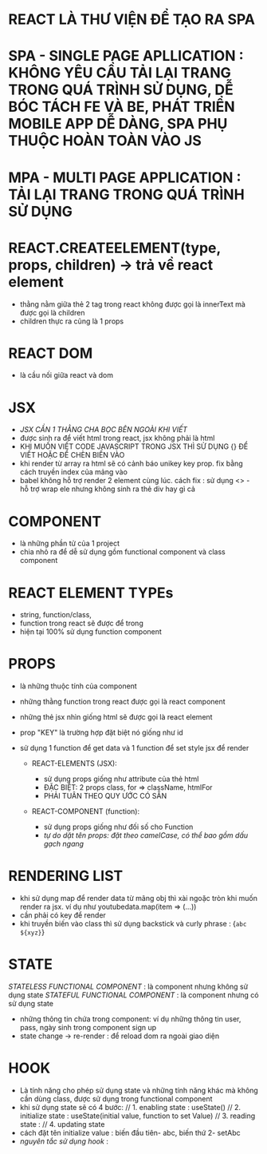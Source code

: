 # REACT LÀ THƯ VIỆN ĐỂ TẠO RA SPA

# SPA - SINGLE PAGE APLLICATION : KHÔNG YÊU CẦU TẢI LẠI TRANG TRONG QUÁ TRÌNH SỬ DỤNG, DỄ BÓC TÁCH FE VÀ BE, PHÁT TRIỂN MOBILE APP DỄ DÀNG, SPA PHỤ THUỘC HOÀN TOÀN VÀO JS

# MPA - MULTI PAGE APPLICATION : TẢI LẠI TRANG TRONG QUÁ TRÌNH SỬ DỤNG

# REACT.CREATEELEMENT(type, props, children) -> trả về react element

- thằng nằm giữa thẻ 2 tag trong react không được gọi là innerText mà được gọi là children
- children thực ra cũng là 1 props

# REACT DOM

- là cầu nối giữa react và dom

# JSX

- _JSX CẦN 1 THẰNG CHA BỌC BÊN NGOÀI KHI VIẾT_
- được sinh ra để viết html trong react, jsx không phải là html
- KHI MUỐN VIẾT CODE JAVASCRIPT TRONG JSX THÌ SỬ DỤNG {} ĐỂ VIẾT HOẶC ĐỂ CHÈN BIẾN VÀO
- khi render từ array ra html sẽ có cảnh báo unikey key prop. fix bằng cách truyền index của mảng vào
- babel không hỗ trợ render 2 element cùng lúc. cách fix : sử dụng <> - hỗ trợ wrap ele nhưng không sinh ra thẻ div hay gì cả

# COMPONENT

- là những phần tử của 1 project
- chia nhỏ ra để dễ sử dụng gồm functional component và class component

# REACT ELEMENT TYPEs

- string, function/class,
- function trong react sẽ được để trong <fnAbc/>
- hiện tại 100% sử dụng function component

# PROPS

- là những thuộc tính của component
- những thằng function trong react được gọi là react component
- những thẻ jsx nhìn giống html sẽ được gọi là react element
- prop "KEY" là trường hợp đặt biệt nó giống như id
- sử dụng 1 function để get data và 1 function để set style jsx để render

  - REACT-ELEMENTS (JSX):

    - sử dụng props giống như attribute của thẻ html
    - ĐẶC BIỆT: 2 props class, for => className, htmlFor
    - PHẢI TUÂN THEO QUY ƯỚC CÓ SẴN

  - REACT-COMPONENT (function):
    - sử dụng props giống như đối số cho Function
    - _tự do dặt tên props: đặt theo camelCase, có thể bao gồm dấu gạch ngang_

# RENDERING LIST

- khi sử dụng map để render data từ mãng obj thì xài ngoặc tròn khi muốn render ra jsx. ví dụ như youtubedata.map(item => (...))
- cần phải có key để render
- khi truyền biến vào class thì sử dụng backstick và curly phrase : {`abc ${xyz}`}

# STATE

_STATELESS FUNCTIONAL COMPONENT_ : là component nhưng không sử dụng state
_STATEFUL FUNCTIONAL COMPONENT_ : là component nhưng có sử dụng state

- những thông tin chứa trong component: ví dụ những thông tin user, pass, ngày sinh trong component sign up
- state change -> re-render : để reload dom ra ngoài giao diện

# HOOK

- Là tính năng cho phép sử dụng state và những tính năng khác mà không cần dùng class, được sử dụng trong functional component
- khi sử dụng state sẽ có 4 bước:
  // 1. enabling state : useState()
  // 2. initialize state : useState(initial value, function to set Value)
  // 3. reading state :
  // 4. updating state
- cách đặt tên initialize value : biến đầu tiên- abc, biến thứ 2- setAbc
- *nguyên tắc sử dụng hook* : 
